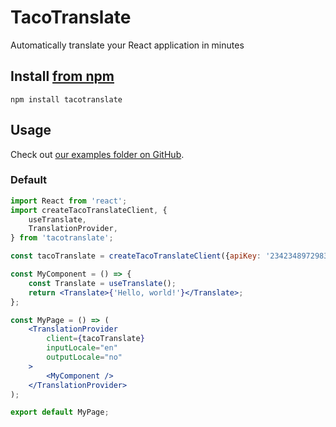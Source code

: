 # TacoTranslate

Automatically translate your React application in minutes

## Install [from npm](https://www.npmjs.com/package/tacotranslate)

```
npm install tacotranslate
```

## Usage

Check out [our examples folder on GitHub](https://github.com/tacotranslate/npm-package/tree/master/examples/).

### Default

```jsx
import React from 'react';
import createTacoTranslateClient, {
	useTranslate,
	TranslationProvider,
} from 'tacotranslate';

const tacoTranslate = createTacoTranslateClient({apiKey: '23423489729834792'});

const MyComponent = () => {
	const Translate = useTranslate();
	return <Translate>{'Hello, world!'}</Translate>;
};

const MyPage = () => (
	<TranslationProvider
		client={tacoTranslate}
		inputLocale="en"
		outputLocale="no"
	>
		<MyComponent />
	</TranslationProvider>
);

export default MyPage;
```
